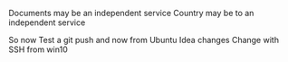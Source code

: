 Documents may be an independent service
Country may be to an independent service 

So now Test a git push and now from Ubuntu
Idea changes
Change with SSH from win10
